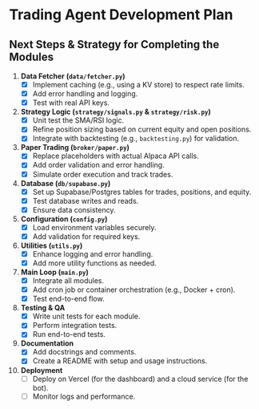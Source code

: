 # Trading Agent Development Plan

## Next Steps & Strategy for Completing the Modules

1. **Data Fetcher (`data/fetcher.py`)**
   - [x] Implement caching (e.g., using a KV store) to respect rate limits.
   - [x] Add error handling and logging.
   - [x] Test with real API keys.

2. **Strategy Logic (`strategy/signals.py` & `strategy/risk.py`)**
   - [x] Unit test the SMA/RSI logic.
   - [x] Refine position sizing based on current equity and open positions.
   - [x] Integrate with backtesting (e.g., `backtesting.py`) for validation.

3. **Paper Trading (`broker/paper.py`)**
   - [x] Replace placeholders with actual Alpaca API calls.
   - [x] Add order validation and error handling.
   - [x] Simulate order execution and track trades.

4. **Database (`db/supabase.py`)**
   - [x] Set up Supabase/Postgres tables for trades, positions, and equity.
   - [x] Test database writes and reads.
   - [x] Ensure data consistency.

5. **Configuration (`config.py`)**
   - [x] Load environment variables securely.
   - [x] Add validation for required keys.

6. **Utilities (`utils.py`)**
   - [x] Enhance logging and error handling.
   - [x] Add more utility functions as needed.

7. **Main Loop (`main.py`)**
   - [x] Integrate all modules.
   - [x] Add cron job or container orchestration (e.g., Docker + cron).
   - [x] Test end-to-end flow.

8. **Testing & QA**
   - [x] Write unit tests for each module.
   - [x] Perform integration tests.
   - [x] Run end-to-end tests.

9. **Documentation**
   - [x] Add docstrings and comments.
   - [x] Create a README with setup and usage instructions.

10. **Deployment**
    - [ ] Deploy on Vercel (for the dashboard) and a cloud service (for the bot).
    - [ ] Monitor logs and performance.
